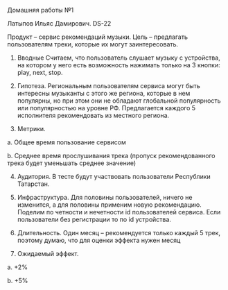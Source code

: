 Домашняя работы №1

Латыпов Ильяс Дамирович. DS-22

Продукт – сервис рекомендаций музыки. Цель – предлагать пользователям треки, которые их могут заинтересовать. 
	
 1. Вводные
	Считаем, что пользователь слушает музыку с  устройства, на котором у него есть возможность нажимать только на 3 кнопки: play, next, stop.
	
 2. Гипотеза.
	Региональным пользователям сервиса могут быть интересны музыканты с этого же региона, которые в нем популярны, но при этом они не обладают глобальной популярность или популярностью на уровне РФ. Предлагается каждого 5 исполнителя рекомендовать из местного региона.
	
 3. Метрики.
		
  a. Общее время пользование сервисом 
		
  b. Среднее время прослушивания трека (пропуск рекомендованного трека будет уменьшать среднее значение)
	
 4. Аудитория.
	В тесте будут участвовать пользователи Республики Татарстан. 
	
 5. Инфраструктура.
	Для половины пользователей, ничего не изменится, а для половины применим новую рекомендацию. Поделим по четности и нечетности id пользователей сервиса. Если пользователи без регистрации то по id устройства.
	
 6. Длительность.
	Один месяц – рекомендуется только каждый 5 трек, поэтому думаю, что для оценки эффекта нужен месяц 
	
 7. Ожидаемый эффект.
		
  a. +2%
		
  b. +5%
